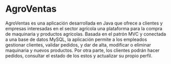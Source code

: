 # AgroVentas


AgroVentas es una aplicación desarrollada en Java que ofrece a clientes y empresas interesadas en el sector agrícola una plataforma para la compra de maquinaria y productos agrícolas. Basada en el patrón MVC y conectada a una base de datos MySQL, la aplicación permite a los empleados gestionar clientes, validar pedidos, y dar de alta, modificar o eliminar maquinaria y nuevos productos. Por otra parte, los clientes podrán hacer pedidos, consultar el estado de los estos y actualizar su propio perfil.

